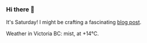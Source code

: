 ### Hi there :wave:

It's Saturday! I might be crafting a fascinating [blog post](https://benjaminwuethrich.dev).

Weather in Victoria BC: mist, at +14°C.
